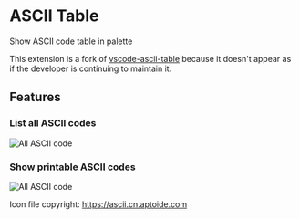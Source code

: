 # ASCII Table

Show ASCII code table in palette

This extension is a fork of [vscode-ascii-table](https://marketplace.visualstudio.com/items?itemName=zhangyd.ascii-table) because it doesn't appear as if the developer is continuing to maintain it.

## Features

### List all ASCII codes

![All ASCII code](https://pic.downk.cc/item/5e5692b06127cc0713df0ad9.gif)

### Show printable ASCII codes

![All ASCII code](https://pic.downk.cc/item/5e5692b06127cc0713df0adf.gif)

Icon file copyright: https://ascii.cn.aptoide.com